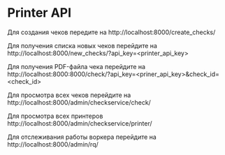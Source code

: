 # Printer API

Для создания чеков передите на 
http://localhost:8000/create_checks/

Для получения списка новых чеков перейдите на 
http://localhost:8000/new_checks/?api_key=<printer_api_key>

Для получения PDF-файла чека перейдите на http://localhost:8000:8000/check/?api_key=<priner_api_key>&check_id=<check_id>

Для просмотра всех чеков перейдите на http://localhost:8000/admin/checkservice/check/

Для просмотра всех принтеров http://localhost:8000/admin/checkservice/printer/

Для отслеживания работы воркера перейдите на http://localhost:8000/admin/rq/